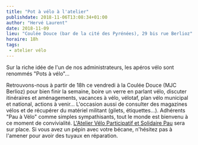 ```yaml
---
title: "Pot à vélo à l'atelier"
publishdate: 2018-11-06T13:08:34+01:00
author: "Hervé Laurent"
date: 2018-11-09
lieu: "Coulée Douce (bar de la cité des Pyrénées), 29 bis rue Berlioz"
horaire: 18h
tags:
 - atelier vélo
---
```


Sur la riche idée de l'un de nos administrateurs, les apéros vélo sont renommés
"Pots à vélo"...

Retrouvons-nous à partir de 18h ce vendredi à la Coulée Douce (MJC Berlioz) 
pour bien finir la semaine, boire un verre en parlant vélo, discuter 
itinéraires et aménagements, vacances à vélo, vélotaf, plan vélo municipal et 
national, actions à venir... L'occasion aussi de consulter des magazines vélos
et de récupérer du matériel militant (gilets, étiquettes...). 
Adhérents "Pau à Vélo" comme simples sympathisants, tout le monde est bienvenu 
à ce moment de convivialité. [L'Atelier Vélo Participatif et Solidaire Pau] sera 
sur place. Si vous avez un pépin avec votre bécane, n'hésitez pas à l'amener 
pour avoir des tuyaux en réparation.

[L'Atelier Vélo Participatif et Solidaire Pau]: http://ateliervelopau.fr/